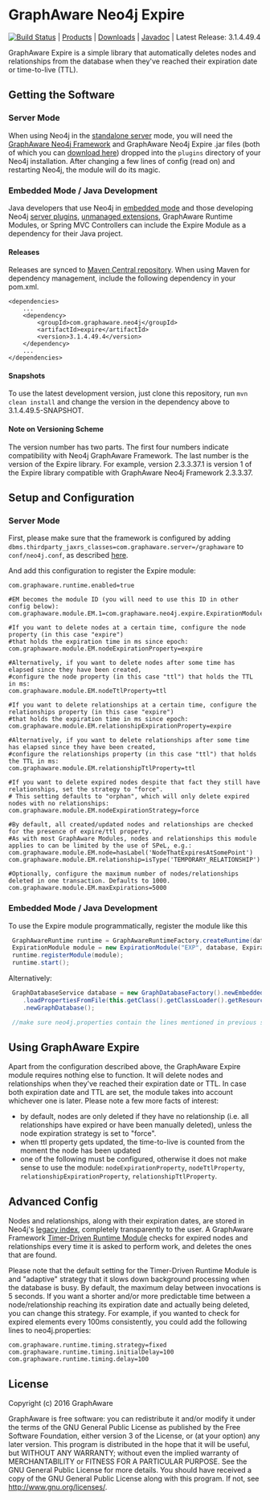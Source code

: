 GraphAware Neo4j Expire
=======================

[![Build Status](https://travis-ci.org/graphaware/neo4j-expire.png)](https://travis-ci.org/graphaware/neo4j-expire) | <a href="http://graphaware.com/products/" target="_blank">Products</a> | <a href="http://products.graphaware.com" target="_blank">Downloads</a> | <a href="http://graphaware.com/site/expire/latest/apidocs/" target="_blank">Javadoc</a> | Latest Release: 3.1.4.49.4

GraphAware Expire is a simple library that automatically deletes nodes and relationships from the database when they've
reached their expiration date or time-to-live (TTL).

Getting the Software
--------------------

### Server Mode

When using Neo4j in the <a href="http://docs.neo4j.org/chunked/stable/server-installation.html" target="_blank">standalone server</a> mode,
you will need the <a href="https://github.com/graphaware/neo4j-framework" target="_blank">GraphAware Neo4j Framework</a> and GraphAware Neo4j Expire .jar files (both of which you can <a href="http://products.graphaware.com/" target="_blank">download here</a>) dropped
into the `plugins` directory of your Neo4j installation. After changing a few lines of config (read on) and restarting Neo4j, the module will do its magic.

### Embedded Mode / Java Development

Java developers that use Neo4j in <a href="http://docs.neo4j.org/chunked/stable/tutorials-java-embedded.html" target="_blank">embedded mode</a>
and those developing Neo4j <a href="http://docs.neo4j.org/chunked/stable/server-plugins.html" target="_blank">server plugins</a>,
<a href="http://docs.neo4j.org/chunked/stable/server-unmanaged-extensions.html" target="_blank">unmanaged extensions</a>,
GraphAware Runtime Modules, or Spring MVC Controllers can include the Expire Module as a dependency for their Java project.

#### Releases

Releases are synced to <a href="http://search.maven.org/#search%7Cga%7C1%7Ca%3A%22expire%22" target="_blank">Maven Central repository</a>. When using Maven for dependency management, include the following dependency in your pom.xml.

    <dependencies>
        ...
        <dependency>
            <groupId>com.graphaware.neo4j</groupId>
            <artifactId>expire</artifactId>
            <version>3.1.4.49.4</version>
        </dependency>
        ...
    </dependencies>

#### Snapshots

To use the latest development version, just clone this repository, run `mvn clean install` and change the version in the
dependency above to 3.1.4.49.5-SNAPSHOT.

#### Note on Versioning Scheme

The version number has two parts. The first four numbers indicate compatibility with Neo4j GraphAware Framework.
 The last number is the version of the Expire library. For example, version 2.3.3.37.1 is version 1 of the Expire library
 compatible with GraphAware Neo4j Framework 2.3.3.37.

Setup and Configuration
--------------------

### Server Mode

First, please make sure that the framework is configured by adding `dbms.thirdparty_jaxrs_classes=com.graphaware.server=/graphaware` to `conf/neo4j.conf`,
as described <a href="https://github.com/graphaware/neo4j-framework#server-mode" target="_blank">here</a>.

And add this configuration to register the Expire module:

```
com.graphaware.runtime.enabled=true

#EM becomes the module ID (you will need to use this ID in other config below):
com.graphaware.module.EM.1=com.graphaware.neo4j.expire.ExpirationModuleBootstrapper

#If you want to delete nodes at a certain time, configure the node property (in this case "expire")
#that holds the expiration time in ms since epoch:
com.graphaware.module.EM.nodeExpirationProperty=expire

#Alternatively, if you want to delete nodes after some time has elapsed since they have been created,
#configure the node property (in this case "ttl") that holds the TTL in ms:
com.graphaware.module.EM.nodeTtlProperty=ttl

#If you want to delete relationships at a certain time, configure the relationships property (in this case "expire")
#that holds the expiration time in ms since epoch:
com.graphaware.module.EM.relationshipExpirationProperty=expire

#Alternatively, if you want to delete relationships after some time has elapsed since they have been created,
#configure the relationships property (in this case "ttl") that holds the TTL in ms:
com.graphaware.module.EM.relationshipTtlProperty=ttl

#If you want to delete expired nodes despite that fact they still have relationships, set the strategy to "force".
# This setting defaults to "orphan", which will only delete expired nodes with no relationships:
com.graphaware.module.EM.nodeExpirationStrategy=force

#By default, all created/updated nodes and relationships are checked for the presence of expire/ttl property.
#As with most GraphAware Modules, nodes and relationships this module applies to can be limited by the use of SPeL, e.g.:
com.graphaware.module.EM.node=hasLabel('NodeThatExpiresAtSomePoint')
com.graphaware.module.EM.relationship=isType('TEMPORARY_RELATIONSHIP')

#Optionally, configure the maximum number of nodes/relationships deleted in one transaction. Defaults to 1000.
com.graphaware.module.EM.maxExpirations=5000

```

### Embedded Mode / Java Development

To use the Expire module programmatically, register the module like this

```java
 GraphAwareRuntime runtime = GraphAwareRuntimeFactory.createRuntime(database);  //where database is an instance of GraphDatabaseService
 ExpirationModule module = new ExpirationModule("EXP", database, ExpirationConfiguration.defaultConfiguration().withNodeTtlProperty("ttl").withRelationshipTtlProperty("ttl"));
 runtime.registerModule(module);
 runtime.start();
```

Alternatively:
```java
 GraphDatabaseService database = new GraphDatabaseFactory().newEmbeddedDatabaseBuilder(pathToDb)
    .loadPropertiesFromFile(this.getClass().getClassLoader().getResource("neo4j.conf").getPath())
    .newGraphDatabase();

 //make sure neo4j.properties contain the lines mentioned in previous section
```

Using GraphAware Expire
-----------------------

Apart from the configuration described above, the GraphAware Expire module requires nothing else to function. It will
delete nodes and relationships when they've reached their expiration date or TTL. In case both expiration date and TTL are
set, the module takes into account whichever one is later. Please note a few more facts of interest:

* by default, nodes are only deleted if they have no relationship (i.e. all relationships have expired or have been manually deleted), unless the node expiration strategy is set to "force".
* when ttl property gets updated, the time-to-live is counted from the moment the node has been updated
* one of the following must be configured, otherwise it does not make sense to use the module: `nodeExpirationProperty`, `nodeTtlProperty`, `relationshipExpirationProperty`, `relationshipTtlProperty`.

Advanced Config
---------------

Nodes and relationships, along with their expiration dates, are stored in Neo4j's <a href="http://neo4j.com/docs/stable/indexing.html" target="_blank">legacy index</a>, completely transparently to the user.
A GraphAware Framework <a href="https://github.com/graphaware/neo4j-framework/tree/master/runtime#building-a-timer-driven-graphaware-runtime-module" target="_blank">Timer-Driven Runtime Module</a> checks for expired nodes and relationships every time it is asked to
perform work, and deletes the ones that are found.

Please note that the default setting for the Timer-Driven Runtime Module is and "adaptive" strategy that it slows down
background processing when the database is busy. By default, the maximum delay between invocations is 5 seconds.
If you want a shorter and/or more predictable time between a node/relationship reaching its expiration date and actually
being deleted, you can change this strategy. For example, if you wanted to check for expired elements every 100ms consistently,
you could add the following lines to neo4j.properties:

```
com.graphaware.runtime.timing.strategy=fixed
com.graphaware.runtime.timing.initialDelay=100
com.graphaware.runtime.timing.delay=100
```

License
-------

Copyright (c) 2016 GraphAware

GraphAware is free software: you can redistribute it and/or modify it under the terms of the GNU General Public License
as published by the Free Software Foundation, either version 3 of the License, or (at your option) any later version.
This program is distributed in the hope that it will be useful, but WITHOUT ANY WARRANTY; without even the implied
warranty of MERCHANTABILITY or FITNESS FOR A PARTICULAR PURPOSE. See the GNU General Public License for more details.
You should have received a copy of the GNU General Public License along with this program.
If not, see <http://www.gnu.org/licenses/>.
